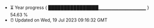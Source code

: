 - ⏳ Year progress { ████████████████▁▁▁▁▁▁▁▁▁▁▁▁▁▁ } 54.63 %
- ⏰ Updated on Wed, 19 Jul 2023 09:16:32 GMT

